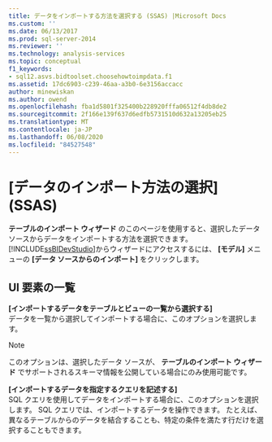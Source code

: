 ```yaml
---
title: データをインポートする方法を選択する (SSAS) |Microsoft Docs
ms.custom: ''
ms.date: 06/13/2017
ms.prod: sql-server-2014
ms.reviewer: ''
ms.technology: analysis-services
ms.topic: conceptual
f1_keywords:
- sql12.asvs.bidtoolset.choosehowtoimpdata.f1
ms.assetid: 17dc6903-c239-46aa-a3b0-6e3156accacc
author: minewiskan
ms.author: owend
ms.openlocfilehash: fba1d5801f325400b228920fffa06512f4db8de2
ms.sourcegitcommit: 2f166e139f637d6edfb5731510d632a13205eb25
ms.translationtype: MT
ms.contentlocale: ja-JP
ms.lasthandoff: 06/08/2020
ms.locfileid: "84527548"
---
```

# <a name="choose-how-to-import-the-data-ssas"></a>[データのインポート方法の選択] (SSAS)
  **テーブルのインポート ウィザード** のこのページを使用すると、選択したデータ ソースからデータをインポートする方法を選択できます。 [!INCLUDE[ssBIDevStudio](../includes/ssbidevstudio-md.md)]からウィザードにアクセスするには、 **[モデル]** メニューの **[データ ソースからのインポート]** をクリックします。  
  
## <a name="ui-element-list"></a>UI 要素の一覧  
 **[インポートするデータをテーブルとビューの一覧から選択する]**  
 データを一覧から選択してインポートする場合に、このオプションを選択します。  
  
> [!NOTE]  
>  このオプションは、選択したデータ ソースが、 **テーブルのインポート ウィザード** でサポートされるスキーマ情報を公開している場合にのみ使用可能です。  
  
 **[インポートするデータを指定するクエリを記述する]**  
 SQL クエリを使用してデータをインポートする場合に、このオプションを選択します。 SQL クエリでは、インポートするデータを操作できます。 たとえば、異なるテーブルからのデータを結合することも、特定の条件を満たす行だけを選択することもできます。  
  
  
